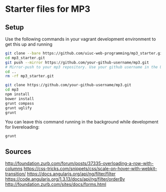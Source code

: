 # Starter files for MP3

## Setup
Use the following commands in your vagrant development environment to get this up and running
```bash
git clone --bare https://github.com/uiuc-web-programming/mp3_starter.git
cd mp3_starter.git
git push --mirror https://github.com/your-github-username/mp3.git
# Mirror-push to your mp3 repository. Use your github username in the URL. Change the URL if you're using bitbucket.
cd ..
rm -rf mp3_starter.git

git clone https://github.com/your-github-username/mp3.git
cd mp3
npm install
bower install
grunt compass
grunt uglify
grunt
```

You can leave this command running in the background while development for livereloading:

```bash
grunt
```
## Sources
http://foundation.zurb.com/forum/posts/37335-overloading-a-row-with-columns
https://css-tricks.com/snippets/css/scale-on-hover-with-webkit-transition/
https://docs.angularjs.org/api/ng/filter/filter
https://code.angularjs.org/1.3.13/docs/api/ng/filter/orderBy
http://foundation.zurb.com/sites/docs/forms.html